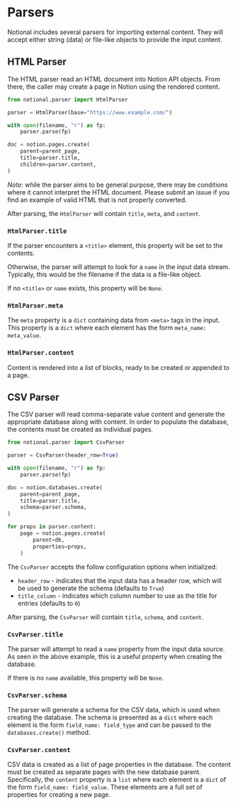 # Parsers #

Notional includes several parsers for importing external content. They will accept
either string (data) or file-like objects to provide the input content.

## HTML Parser ##

The HTML parser read an HTML document into Notion API objects.  From there, the caller
may create a page in Notion using the rendered content.

```python
from notional.parser import HtmlParser

parser = HtmlParser(base="https://www.example.com/")

with open(filename, "r") as fp:
    parser.parse(fp)

doc = notion.pages.create(
    parent=parent_page,
    title=parser.title,
    children=parser.content,
)
```

*Note:* while the parser aims to be general purpose, there may be conditions where it
cannot interpret the HTML document.  Please submit an issue if you find an example of
valid HTML that is not properly converted.

After parsing, the `HtmlParser` will contain `title`, `meta`, and `content`.

### `HtmlParser.title` ###

If the parser encounters a `<title>` element, this property will be set to the contents.

Otherwise, the parser will attempt to look for a `name` in the input data stream.
Typically, this would be the filename if the data is a file-like object.

If no `<title>` or `name` exists, this property will be `None`.

### `HtmlParser.meta` ###

The `meta` property is a `dict` containing data from `<meta>` tags in the input.  This
property is a `dict` where each element has the form `meta_name: meta_value`.

### `HtmlParser.content` ###

Content is rendered into a list of blocks, ready to be created or appended to a page.

## CSV Parser ##

The CSV parser will read comma-separate value content and generate the appropriate
database along with content.  In order to populate the database, the contents must
be created as individual pages.

```python
from notional.parser import CsvParser

parser = CsvParser(header_row=True)

with open(filename, "r") as fp:
    parser.parse(fp)

doc = notion.databases.create(
    parent=parent_page,
    title=parser.title,
    schema=parser.schema,
)

for props in parser.content:
    page = notion.pages.create(
        parent=db,
        properties=props,
    )
```

The `CsvParser` accepts the follow configuration options when initialized:

- `header_row` - indicates that the input data has a header row, which will be used to
  generate the schema (defaults to `True`)
- `title_column` - indicates which column number to use as the title for entries
  (defaults to `0`)

After parsing, the `CsvParser` will contain `title`, `schema`, and `content`.

### `CsvParser.title` ###

The parser will attempt to read a `name` property from the input data source.  As seen
in the above example, this is a useful property when creating the database.

If there is no `name` available, this property will be `None`.

### `CsvParser.schema` ###

The parser will generate a schema for the CSV data, which is used when creating the
database.  The schema is presented as a `dict` where each element is the form
`field_name: field_type` and can be passed to the `databases.create()` method.

### `CsvParser.content` ###

CSV data is created as a list of page properties in the database.  The content must be
created as separate pages with the new database parent.  Specifically, the `content`
property is a `list` where each element is a `dict` of the form
`field_name: field_value`.  These elements are a full set of properties for creating a
new page.
